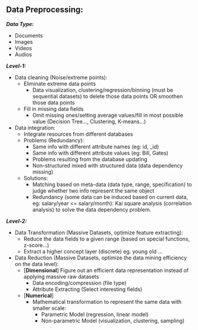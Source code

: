 ## Data Preprocessing:

***Data Type:*** 

* Documents
* Images
* Videos
* Audios

***Level-1:***

* Data cleaning (Noise/extreme points):
    + Eliminate extreme data points 
        - Data visualization, clustering/regression/binning (must be sequential datasets) to delete those data points OR smoothen those data points
    + Fill in missing data fields 
        - Omit missing ones/setting average values/fill in most possible value (Decision Tree..., Clustering, K-means...)
* Data integration:
    + Integrate resources from different databases
    + Problems (Redundancy):
        - Same info with different attribute names (eg: id, _id)
        - Same info with different attribute values (eg: Bill, Gates)
        - Problems resulting from the database updating
        - Non-structured mixed with structured data (data dependency missing)
    + Solutions:
        - Matching based on meta-data (data type, range, specification) to judge whether two info represent the same object
        - Redundancy (some data can be induced based on current data, eg: salary/year <= salary/month): Kai square analysis (correlation analysis) to solve the data dependency problem.

***Level-2:***

* Data Transformation (Massive Datasets, optimize feature extracting):
    + Reduce the data fields to a given range (based on special functions, z-score...)
    + Extract a higher concept layer (discrete) eg. young old ...
* Data Reduction (Massive Datasets, optimize the data mining efficiency on the data level):
    + [**Dimensional**] Figure out an efficient data representation instead of applying massive raw datasets
        - Data encoding/compression (file type)
        - Attribute Extracting (Select interesting fields)
    + [**Numerical**]
        - Mathematical transformation to represent the same data with smaller scale:
            + Parametric Model (regression, linear model)
            + Non-parametric Model (visualization, clustering, sampling)
            